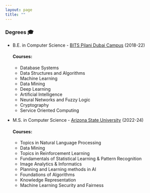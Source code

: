 ```yaml
---
layout: page
title: ""
---
```


### Degrees 🎓

* B.E. in Computer Science - <a href="https://www.bits-pilani.ac.in/dubai/" target="_blank"> BITS Pilani Dubai Campus</a> (2018-22)
  #### Courses:
  * Database Systems
  * Data Structures and Algorithms
  * Machine Learning
  * Data Mining
  * Deep Learning
  * Artificial Intelligence
  * Neural Networks and Fuzzy Logic
  * Cryptography
  * Service Oriented Computing
    
* M.S. in Computer Science - <a href="https://asu.edu" target="_blank"> Arizona State University</a> (2022-24)
  #### Courses:
  * Topics in Natural Language Processing
  * Data Mining
  * Topics in Reinforcement Learning
  * Fundamentals of Statistical Learning & Pattern Recognition
  * Image Analytics & Informatics
  * Planning and Learning methods in AI
  * Foundations of Algorithms
  * Knowledge Representation
  * Machine Learning Security and Fairness
